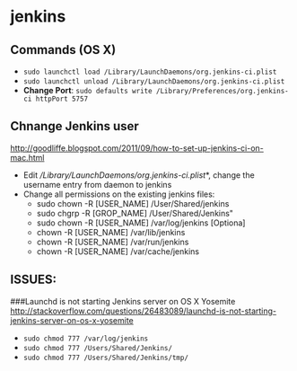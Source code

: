 # jenkins

## Commands (OS X)
- `sudo launchctl load /Library/LaunchDaemons/org.jenkins-ci.plist`
- `sudo launchctl unload /Library/LaunchDaemons/org.jenkins-ci.plist`
- **Change Port**: `sudo defaults write /Library/Preferences/org.jenkins-ci httpPort 5757`

## Chnange Jenkins user
http://goodliffe.blogspot.com/2011/09/how-to-set-up-jenkins-ci-on-mac.html
- Edit */Library/LaunchDaemons/org.jenkins-ci.plist**, change the username entry from daemon to jenkins
- Change all permissions on the existing jenkins files: 
    - sudo chown -R [USER_NAME] /User/Shared/jenkins
    - sudo chgrp -R [GROP_NAME] /User/Shared/Jenkins"
    - sudo chown -R [USER_NAME] /var/log/jenkins
    [Optiona]
    - chown -R [USER_NAME] /var/lib/jenkins
    - chown -R [USER_NAME] /var/run/jenkins
    - chown -R [USER_NAME] /var/cache/jenkins
    
## ISSUES: 
###Launchd is not starting Jenkins server on OS X Yosemite
http://stackoverflow.com/questions/26483089/launchd-is-not-starting-jenkins-server-on-os-x-yosemite
- `sudo chmod 777 /var/log/jenkins`
- `sudo chmod 777 /Users/Shared/Jenkins/`
- `sudo chmod 777 /Users/Shared/Jenkins/tmp/`
